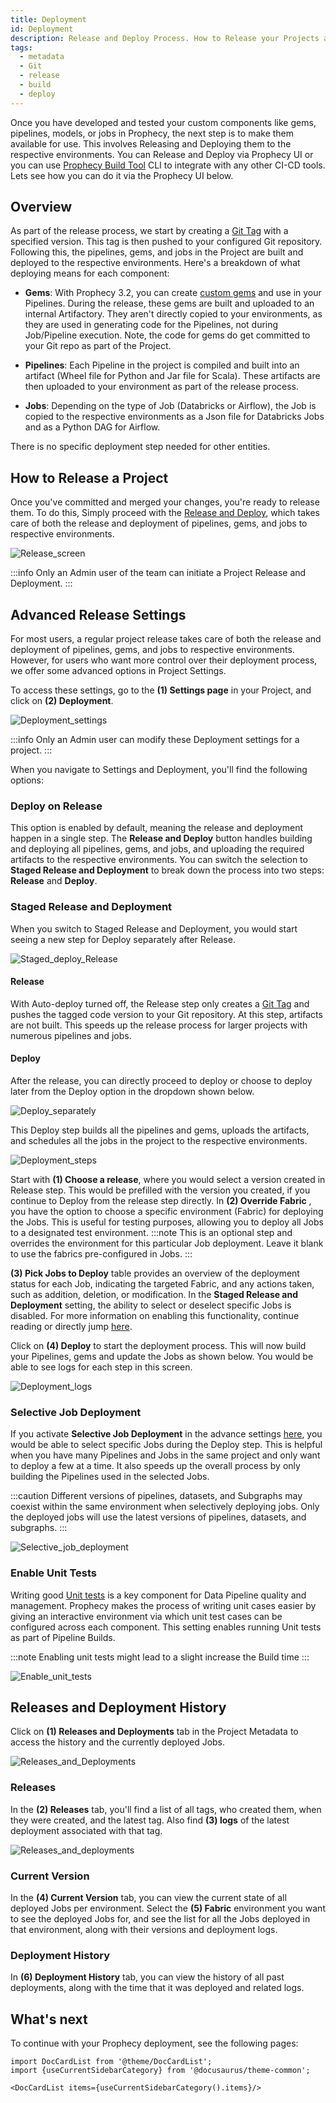 ```yaml
---
title: Deployment
id: Deployment
description: Release and Deploy Process. How to Release your Projects and Deploy your Jobs
tags:
  - metadata
  - Git
  - release
  - build
  - deploy
---
```


Once you have developed and tested your custom components like gems, pipelines, models, or jobs in Prophecy, the next step is to make them available for use. This involves Releasing and Deploying them to the respective environments.
You can Release and Deploy via Prophecy UI or you can use [Prophecy Build Tool](/docs/ci-cd/prophecy-build-tool/prophecy-build-tool.md) CLI to integrate with any other CI-CD tools.
Lets see how you can do it via the Prophecy UI below.

## Overview

As part of the release process, we start by creating a [Git Tag](https://git-scm.com/book/en/v2/Git-Basics-Tagging) with a specified version. This tag is then pushed to your configured Git repository. Following this, the pipelines, gems, and jobs in the Project are built and deployed to the respective environments.
Here's a breakdown of what deploying means for each component:

- **Gems**: With Prophecy 3.2, you can create [custom gems](docs/extensibility/gem-builder/spark-gem-builder.md) and use in your Pipelines. During the release, these gems are built and uploaded to an internal Artifactory. They aren't directly copied to your environments, as they are used in generating code for the Pipelines, not during Job/Pipeline execution. Note, the code for gems do get committed to your Git repo as part of the Project.

- **Pipelines**: Each Pipeline in the project is compiled and built into an artifact (Wheel file for Python and Jar file for Scala). These artifacts are then uploaded to your environment as part of the release process.

- **Jobs**: Depending on the type of Job (Databricks or Airflow), the Job is copied to the respective environments as a Json file for Databricks Jobs and as a Python DAG for Airflow.

There is no specific deployment step needed for other entities.

## How to Release a Project

Once you've committed and merged your changes, you're ready to release them. To do this, Simply proceed with the [Release and Deploy](/docs/concepts/git/git.md#release-a-branch), which takes care of both the release and deployment of pipelines, gems, and jobs to respective environments.

![Release_screen](img/release_and_deploy_screen.png)

:::info
Only an Admin user of the team can initiate a Project Release and Deployment.
:::

## Advanced Release Settings

For most users, a regular project release takes care of both the release and deployment of pipelines, gems, and jobs to respective environments. However, for users who want more control over their deployment process, we offer some advanced options in Project Settings.

To access these settings, go to the **(1) Settings page** in your Project, and click on **(2) Deployment**.

![Deployment_settings](img/settings_for_deployment.png)

:::info
Only an Admin user can modify these Deployment settings for a project.
:::

When you navigate to Settings and Deployment, you'll find the following options:

### Deploy on Release

This option is enabled by default, meaning the release and deployment happen in a single step. The **Release and Deploy** button handles building and deploying all pipelines, gems, and jobs, and uploading the required artifacts to the respective environments.
You can switch the selection to **Staged Release and Deployment** to break down the process into two steps: **Release** and **Deploy**.

### Staged Release and Deployment

When you switch to Staged Release and Deployment, you would start seeing a new step for Deploy separately after Release.

![Staged_deploy_Release](img/staged_release_deploy.png)

#### Release

With Auto-deploy turned off, the Release step only creates a [Git Tag](https://git-scm.com/book/en/v2/Git-Basics-Tagging) and pushes the tagged code version to your Git repository. At this step, artifacts are not built. This speeds up the release process for larger projects with numerous pipelines and jobs.

#### Deploy

After the release, you can directly proceed to deploy or choose to deploy later from the Deploy option in the dropdown shown below.

![Deploy_separately](img/deploy_separately.png)

This Deploy step builds all the pipelines and gems, uploads the artifacts, and schedules all the jobs in the project to the respective environments.

![Deployment_steps](img/deployment_steps.png)

Start with **(1) Choose a release**, where you would select a version created in Release step. This would be prefilled with the version you created, if you continue to Deploy from the release step directly.
In **(2) Override Fabric** , you have the option to choose a specific environment (Fabric) for deploying the Jobs. This is useful for testing purposes, allowing you to deploy all Jobs to a designated test environment.
:::note
This is an optional step and overrides the environment for this particular Job deployment. Leave it blank to use the fabrics pre-configured in Jobs.
:::

**(3) Pick Jobs to Deploy** table provides an overview of the deployment status for each Job, indicating the targeted Fabric, and any actions taken, such as addition, deletion, or modification.
In the **Staged Release and Deployment** setting, the ability to select or deselect specific Jobs is disabled. For more information on enabling this functionality, continue reading or directly jump [here](#selective-job-deployment).

Click on **(4) Deploy** to start the deployment process. This will now build your Pipelines, gems and update the Jobs as shown below. You would be able to see logs for each step in this screen.

![Deployment_logs](img/deployment_steps_complete.png)

### Selective Job Deployment

If you activate **Selective Job Deployment** in the advance settings [here](#advanced-release-settings), you would be able to select specific Jobs during the Deploy step. This is helpful when you have many Pipelines and Jobs in the same project and only want to deploy a few at a time. It also speeds up the overall process by only building the Pipelines used in the selected Jobs.

:::caution
Different versions of pipelines, datasets, and Subgraphs may coexist within the same environment when selectively deploying jobs. Only the deployed jobs will use the latest versions of pipelines, datasets, and subgraphs.
:::

![Selective_job_deployment](img/selective_job_deployment.png)

### Enable Unit Tests

Writing good [Unit tests](/ci-cd/tests) is a key component for Data Pipeline quality and management. Prophecy makes the process of writing unit cases easier by giving an interactive environment via which unit test cases can be configured across each component.
This setting enables running Unit tests as part of Pipeline Builds.

:::note
Enabling unit tests might lead to a slight increase the Build time
:::

![Enable_unit_tests](img/unit_test.png)

## Releases and Deployment History

Click on **(1) Releases and Deployments** tab in the Project Metadata to access the history and the currently deployed Jobs.

![Releases_and_Deployments](img/Release_&_Deployments.png)

### Releases

In the **(2) Releases** tab, you'll find a list of all tags, who created them, when they were created, and the latest tag. Also find **(3) logs** of the latest deployment associated with that tag.

![Releases_and_deployments](img/Release_Deployment_history.png)

### Current Version

In the **(4) Current Version** tab, you can view the current state of all deployed Jobs per environment. Select the **(5) Fabric** environment you want to see the deployed Jobs for, and see the list for all the Jobs deployed in that environment, along with their versions and deployment logs.

### Deployment History

In **(6) Deployment History** tab, you can view the history of all past deployments, along with the time that it was deployed and related logs.

## What's next

To continue with your Prophecy deployment, see the following pages:

```mdx-code-block
import DocCardList from '@theme/DocCardList';
import {useCurrentSidebarCategory} from '@docusaurus/theme-common';

<DocCardList items={useCurrentSidebarCategory().items}/>
```
